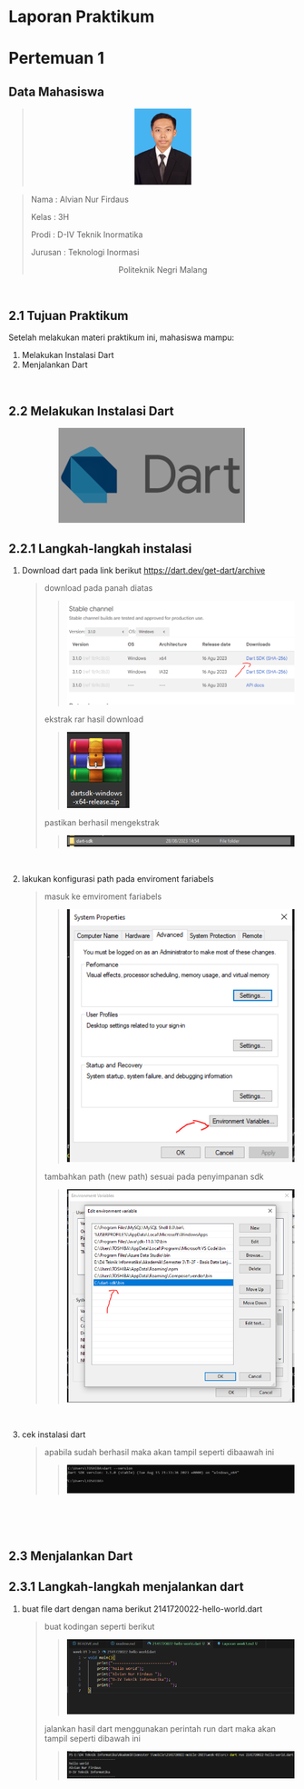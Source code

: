 # **Laporan Praktikum**
# **Pertemuan 1**

## **Data Mahasiswa**
><center><img src = "Images/alvian.jpg" width ="100"></center>

><p>Nama : Alvian Nur Firdaus<p>
>Kelas : 3H<p>
>Prodi : D-IV Teknik Inormatika<p>
>Jurusan : Teknologi Inormasi<p>
><center> Politeknik Negri Malang</center> 

<br>

## 2.1 Tujuan Praktikum
Setelah melakukan materi praktikum ini, mahasiswa mampu:

1. Melakukan Instalasi Dart
2. Menjalankan Dart

<br>

## 2.2 Melakukan Instalasi Dart


<center><img src = "Images/dart.PNG"></center>



## 2.2.1 Langkah-langkah instalasi
1. Download dart pada link berikut https://dart.dev/get-dart/archive

    >download pada panah diatas
    >><img src = "Images/01.PNG">
    >ekstrak rar hasil download
    >><img src = "Images/02.PNG">
    >pastikan berhasil mengekstrak
    >><img src = "Images/03.PNG">
<br>

2. lakukan konfigurasi path pada enviroment fariabels

    >masuk ke emviroment fariabels
    >><img src = "Images/04.PNG">
    >tambahkan path (new path) sesuai pada penyimpanan sdk
    >><img src = "Images/05.PNG">
<br>

3. cek instalasi dart
    >apabila sudah berhasil maka akan tampil seperti dibaawah ini
    >><img src = "Images/06.PNG">

<br>

<br>


<br>

## 2.3 Menjalankan Dart

## 2.3.1 Langkah-langkah menjalankan dart
1. buat file dart dengan nama berikut 2141720022-hello-world.dart<p>


    >buat kodingan seperti berikut 
    >><img src = "Images/09.PNG">
    >jalankan hasil dart menggunakan perintah run dart maka akan tampil seperti dibawah ini
    >><img src = "Images/08.PNG">


<br>



